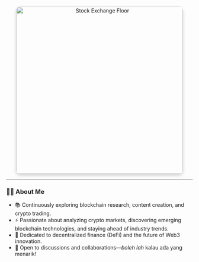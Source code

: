 <div align="center">
  <img src="https://images.fastcompany.com/image/upload/f_webp,q_auto,c_fit/wp-cms/uploads/2020/03/p-1-why-an-empty-floor-on-the-new-york-stock-exchange-will-have-little-impact-on-trading.jpg" 
       alt="Stock Exchange Floor" 
       height="450" 
       style="border-radius: 10px; box-shadow: 0px 4px 10px rgba(0, 0, 0, 0.2);" />
</div>

---

### 👩‍💻 About Me

- 📚 Continuously exploring blockchain research, content creation, and crypto trading.  
- ⚡ Passionate about analyzing crypto markets, discovering emerging blockchain technologies, and staying ahead of industry trends.  
- 🎯 Dedicated to decentralized finance (DeFi) and the future of Web3 innovation.  
- 🤝 Open to discussions and collaborations—*boleh lah* kalau ada yang menarik!  
